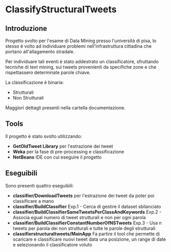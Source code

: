 # ClassifyStructuralTweets
## Introduzione
Progetto svolto per l'esame di Data Mining presso l'università di pisa, lo stesso è volto ad individuare problemi nell'infrastruttura cittadina che portano all'allagamento stradale.

Per individuare tali eventi è stato addestrato un classificatore, sfruttando tecnivhe di text mining, sui tweets provenienti da specifiche zone e che rispettassero determinate parole chiave.

La classificazione è binaria:
* Strutturali
* Non Strutturali

Maggiori dettagli presenti nella cartella documentazione.

## Tools
Il progetto è stato svolto utilizzando:
* **GetOldTweet Library** per l'estrazione dei tweet
* **Weka** per la fase di pre-processing e classificazione
* **NetBeans** IDE con cui eseguire il progetto

## Eseguibili
Sono presenti quattro eseguibili:

* **classifier/DownloadTweets** per l'estrazione dei tweet da poter poi classificare a mano
* **classifier/BuildClassifier** Exp.1 - Cerca di gestire il dataset sbilanciato
* **classifier/BuildClassifierSameTweetsPerClassAndKeywords** Exp.2 - Associa egual numero di tweet strutturali e non per ogni parola
* **classifier/BuildClassifierConstantNumberOfNSTweets** Exp.3 - Usa n tweets per parola dei non strutturali e tutte le parole degli strutturali
* **classifierstructuraltweets/MainApp** Fa partire il tool che permette di scaricare e classificare nuovi tweet data una posizione, un range di date e selezionando il classificatore voluto

